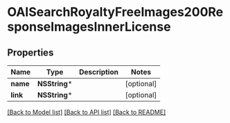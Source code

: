 # OAISearchRoyaltyFreeImages200ResponseImagesInnerLicense

## Properties
Name | Type | Description | Notes
------------ | ------------- | ------------- | -------------
**name** | **NSString*** |  | [optional] 
**link** | **NSString*** |  | [optional] 

[[Back to Model list]](../README.md#documentation-for-models) [[Back to API list]](../README.md#documentation-for-api-endpoints) [[Back to README]](../README.md)


